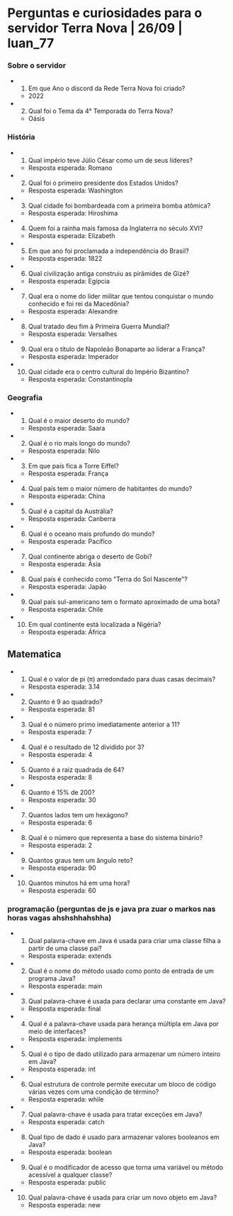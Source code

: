 # Perguntas e curiosidades para o servidor Terra Nova | 26/09 | luan_77

### Sobre o servidor
- 1. Em que Ano o discord da Rede Terra Nova foi criado?
    - 2022
- 2. Qual foi o Tema da 4° Temporada do Terra Nova?
    - Oásis

### História

- 1. Qual império teve Júlio César como um de seus líderes?
    - Resposta esperada: Romano

- 2. Qual foi o primeiro presidente dos Estados Unidos?
    - Resposta esperada: Washington

- 3. Qual cidade foi bombardeada com a primeira bomba atômica?
    - Resposta esperada: Hiroshima

- 4. Quem foi a rainha mais famosa da Inglaterra no século XVI?
    - Resposta esperada: Elizabeth

- 5. Em que ano foi proclamada a independência do Brasil?
    - Resposta esperada: 1822

- 6. Qual civilização antiga construiu as pirâmides de Gizé?
    - Resposta esperada: Egípcia

- 7. Qual era o nome do líder militar que tentou conquistar o mundo conhecido e foi rei da Macedônia?
    - Resposta esperada: Alexandre

- 8. Qual tratado deu fim à Primeira Guerra Mundial?
    - Resposta esperada: Versalhes

- 9. Qual era o título de Napoleão Bonaparte ao liderar a França?
    - Resposta esperada: Imperador

- 10. Qual cidade era o centro cultural do Império Bizantino?
    - Resposta esperada: Constantinopla

### Geografia

- 1. Qual é o maior deserto do mundo?
    - Resposta esperada: Saara

- 2. Qual é o rio mais longo do mundo?
    - Resposta esperada: Nilo

- 3. Em que país fica a Torre Eiffel?
    - Resposta esperada: França

- 4. Qual país tem o maior número de habitantes do mundo?
    - Resposta esperada: China

- 5. Qual é a capital da Austrália?
    - Resposta esperada: Canberra

- 6. Qual é o oceano mais profundo do mundo?
    - Resposta esperada: Pacífico

- 7. Qual continente abriga o deserto de Gobi?
    - Resposta esperada: Ásia

- 8. Qual país é conhecido como "Terra do Sol Nascente"?
    - Resposta esperada: Japão

- 9. Qual país sul-americano tem o formato aproximado de uma bota?
    - Resposta esperada: Chile

- 10. Em qual continente está localizada a Nigéria?
    - Resposta esperada: África

## Matematica
- 1. Qual é o valor de pi (π) arredondado para duas casas decimais?
    - Resposta esperada: 3.14

- 2. Quanto é 9 ao quadrado?
    - Resposta esperada: 81

- 3. Qual é o número primo imediatamente anterior a 11?
    - Resposta esperada: 7

- 4. Qual é o resultado de 12 dividido por 3?
    - Resposta esperada: 4

- 5. Quanto é a raiz quadrada de 64?
    - Resposta esperada: 8

- 6. Quanto é 15% de 200?
    - Resposta esperada: 30

- 7. Quantos lados tem um hexágono?
    - Resposta esperada: 6

- 8. Qual é o número que representa a base do sistema binário?
    - Resposta esperada: 2

- 9. Quantos graus tem um ângulo reto?
    - Resposta esperada: 90

- 10. Quantos minutos há em uma hora?
    - Resposta esperada: 60


### programação (perguntas de js e java pra zuar o markos nas horas vagas ahshshhahshha)

- 1. Qual palavra-chave em Java é usada para criar uma classe filha a partir de uma classe pai?
    - Resposta esperada: extends

- 2. Qual é o nome do método usado como ponto de entrada de um programa Java?
    - Resposta esperada: main

- 3. Qual palavra-chave é usada para declarar uma constante em Java?
    - Resposta esperada: final

- 4. Qual é a palavra-chave usada para herança múltipla em Java por meio de interfaces?
    - Resposta esperada: implements

- 5. Qual é o tipo de dado utilizado para armazenar um número inteiro em Java?
    - Resposta esperada: int

- 6. Qual estrutura de controle permite executar um bloco de código várias vezes com uma condição de término?
    - Resposta esperada: while

- 7. Qual palavra-chave é usada para tratar exceções em Java?
    - Resposta esperada: catch

- 8. Qual tipo de dado é usado para armazenar valores booleanos em Java?
    - Resposta esperada: boolean

- 9. Qual é o modificador de acesso que torna uma variável ou método acessível a qualquer classe?
    - Resposta esperada: public

- 10. Qual palavra-chave é usada para criar um novo objeto em Java?
    - Resposta esperada: new
